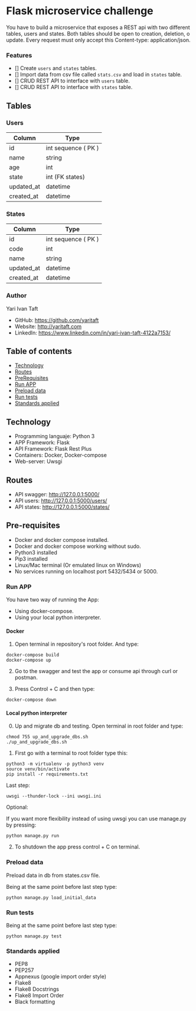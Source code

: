 # Flask microservice challenge

You have to build a microservice that exposes a REST api with two different
tables, users and states. Both tables should be open to creation, deletion,
o update. Every request must only accept this Content-type: application/json.

### Features
- [] Create `users` and `states` tables.
- [] Import data from csv file called `stats.csv` and load in `states` table.
- [] CRUD REST API to interface with `users` table.
- [] CRUD REST API to interface with `states` table.

## Tables


### Users

Column | Type
------ | ----
id | int sequence ( PK )
name | string
age | int
state | int (FK states)
updated_at | datetime
created_at | datetime

### States
Column | Type
------ | ----
id | int sequence ( PK )
code | int
name | string
updated_at | datetime
created_at | datetime

### Author

Yari Ivan Taft

- GitHub: https://github.com/yaritaft
- Website: http://yaritaft.com
- LinkedIn: https://www.linkedin.com/in/yari-ivan-taft-4122a7153/

## Table of contents

- [Technology](#Technology)
- [Routes](#Routes)
- [PreRequisites](#Pre-requisites)
- [Run APP](#Run-APP)
- [Preload data](#Preload-data)
- [Run tests](#Run-tests)
- [Standards applied](#Standards-applied)

## Technology

- Programming languaje: Python 3
- APP Framework: Flask
- API Framework: Flask Rest Plus
- Containers: Docker, Docker-compose
- Web-server: Uwsgi

## Routes

- API swagger: http://127.0.0.1:5000/
- API users: http://127.0.0.1:5000/users/
- API states: http://127.0.0.1:5000/states/

## Pre-requisites

- Docker and docker compose installed.
- Docker and docker compose working without sudo.
- Python3 installed
- Pip3 installed
- Linux/Mac terminal (Or emulated linux on Windows)
- No services running on localhost port 5432/5434 or 5000.

### Run APP

You have two way of running the App:
- Using docker-compose.
- Using your local python interpreter.

#### Docker
1) Open terminal in repository's root folder. And type:
```
docker-compose build
docker-compose up
```

2) Go to the swagger and test the app or consume api through curl or postman.

3) Press Control + C and then type:
```
docker-compose down
```

#### Local python interpreter
0) Up and migrate db and testing. Open terminal in root folder and type:
```
chmod 755 up_and_upgrade_dbs.sh
./up_and_upgrade_dbs.sh
```

1) First go with a terminal to root folder type this:
```
python3 -m virtualenv -p python3 venv
source venv/bin/activate
pip install -r requirements.txt
```

Last step:
```
uwsgi --thunder-lock --ini uwsgi.ini
```
Optional:

If you want more flexibility instead of using uwsgi you can use manage.py
by pressing:
```
python manage.py run
```

2) To shutdown the app press control + C on terminal.

### Preload data

Preload data in db from states.csv file.

Being at the same point before last step type:

```
python manage.py load_initial_data
```

### Run tests

Being at the same point before last step type:

```
python manage.py test
```

### Standards applied

- PEP8
- PEP257
- Appnexus (google import order style)
- Flake8
- Flake8 Docstrings
- Flake8 Import Order
- Black formatting
